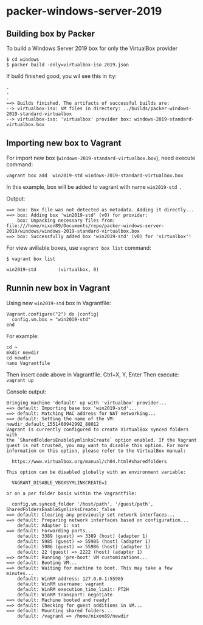 # packer-windows-server-2019

## Building box by Packer
To build a Windows Server 2019 box for only the VirtualBox provider
```
$ cd windows
$ packer build -only=virtualbox-iso 2019.json
```
If build finished good, you wil see this in tty:
```
.
.
.
==> Builds finished. The artifacts of successful builds are:
--> virtualbox-iso: VM files in directory: ../builds/packer-windows-2019-standard-virtualbox
--> virtualbox-iso: 'virtualbox' provider box: windows-2019-standard-virtualbox.box
```
## Importing new box to Vagrant

For import new box (`windows-2019-standard-virtualbox.box`), need execute command:
```
vagrant box add  win2019-std windows-2019-standard-virtualbox.box
```

In this example, box will be added to vagrant with name `win2019-std `.

Output:
```
==> box: Box file was not detected as metadata. Adding it directly...
==> box: Adding box 'win2019-std' (v0) for provider: 
    box: Unpacking necessary files from: file:///home/nixon89/Documents/repo/packer-windows-server-2019/windows/windows-2019-standard-virtualbox.box
==> box: Successfully added box 'win2019-std' (v0) for 'virtualbox'!
```

For view aviliable boxes, use `vagrant box list` command:
```
$ vagrant box list

win2019-std        (virtualbox, 0)
```
## Runnin new box in Vagrant

Using new `win2019-std` box in Vagrantfile:
```
Vagrant.configure("2") do |config|
  config.vm.box = "win2019-std"
end
```
For example:
```
cd ~
mkdir newdir
cd newdir
nano Vagrantfile
```
Then insert code above in Vagrantfile.
Ctrl+X, Y, Enter
Then execute:
`vagrant up`

Console output:
```
Bringing machine 'default' up with 'virtualbox' provider...
==> default: Importing base box 'win2019-std'...
==> default: Matching MAC address for NAT networking...
==> default: Setting the name of the VM: newdir_default_1551460942992_88012
Vagrant is currently configured to create VirtualBox synced folders with
the `SharedFoldersEnableSymlinksCreate` option enabled. If the Vagrant
guest is not trusted, you may want to disable this option. For more
information on this option, please refer to the VirtualBox manual:

  https://www.virtualbox.org/manual/ch04.html#sharedfolders

This option can be disabled globally with an environment variable:

  VAGRANT_DISABLE_VBOXSYMLINKCREATE=1

or on a per folder basis within the Vagrantfile:

  config.vm.synced_folder '/host/path', '/guest/path', SharedFoldersEnableSymlinksCreate: false
==> default: Clearing any previously set network interfaces...
==> default: Preparing network interfaces based on configuration...
    default: Adapter 1: nat
==> default: Forwarding ports...
    default: 3389 (guest) => 3389 (host) (adapter 1)
    default: 5985 (guest) => 55985 (host) (adapter 1)
    default: 5986 (guest) => 55986 (host) (adapter 1)
    default: 22 (guest) => 2222 (host) (adapter 1)
==> default: Running 'pre-boot' VM customizations...
==> default: Booting VM...
==> default: Waiting for machine to boot. This may take a few minutes...
    default: WinRM address: 127.0.0.1:55985
    default: WinRM username: vagrant
    default: WinRM execution_time_limit: PT2H
    default: WinRM transport: negotiate
==> default: Machine booted and ready!
==> default: Checking for guest additions in VM...
==> default: Mounting shared folders...
    default: /vagrant => /home/nixon89/newdir
```